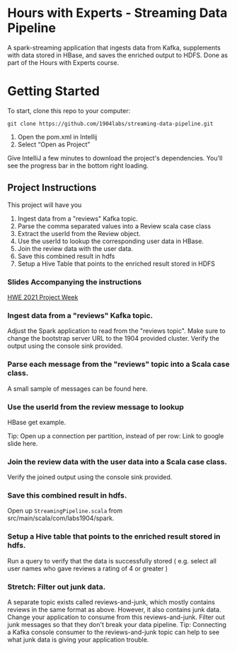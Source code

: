 # Hours with Experts - Streaming Data Pipeline

A spark-streaming application that ingests data from Kafka, supplements with data stored in HBase, and saves the
enriched output to HDFS. Done as part of the Hours with Experts course.

# Getting Started

To start, clone this repo to your computer:

```
git clone https://github.com/1904labs/streaming-data-pipeline.git
```

1. Open the pom.xml in Intellij
2. Select “Open as Project”

Give IntelliJ a few minutes to download the project's dependencies. You'll see the progress bar in the bottom right
loading.

## Project Instructions

This project will have you

1. Ingest data from a "reviews" Kafka topic.
2. Parse the comma separated values into a Review scala case class
3. Extract the userId from the Review object.
4. Use the userId to lookup the corresponding user data in HBase.
5. Join the review data with the user data.
6. Save this combined result in hdfs
7. Setup a Hive Table that points to the enriched result stored in HDFS

### Slides Accompanying the instructions

[HWE 2021 Project Week](https://docs.google.com/presentation/d/1VYreCRMDD3F6a9Xn2pP13mYxUZN8TL4wZHpxSQaysz0/edit?usp=sharing "Week 6 Slides")

### Ingest data from a "reviews" Kafka topic.

Adjust the Spark application to read from the "reviews topic". Make sure to change the bootstrap server URL to the 1904
provided cluster. Verify the output using the console sink provided.

### Parse each message from the "reviews" topic into a Scala case class.

A small sample of messages can be found here.

### Use the userId from the review message to lookup

HBase get example.

Tip:
Open up a connection per partition, instead of per row:
Link to google slide here.

### Join the review data with the user data into a Scala case class.

Verify the joined output using the console sink provided.

### Save this combined result in hdfs.

Open up `StreamingPipeline.scala` from src/main/scala/com/labs1904/spark.

### Setup a Hive table that points to the enriched result stored in hdfs.
Run a query to verify that the data is successfully stored ( e.g. select all user names who gave reviews a rating of 4 or greater )
### Stretch: Filter out junk data.

A separate topic exists called reviews-and-junk, which mostly contains reviews in the same format as above. However, it
also contains junk data. Change your application to consume from this reviews-and-junk. Filter out junk messages so that
they don't break your data pipeline. Tip:
Connecting a Kafka console consumer to the reviews-and-junk topic can help to see what junk data is giving your
application trouble.